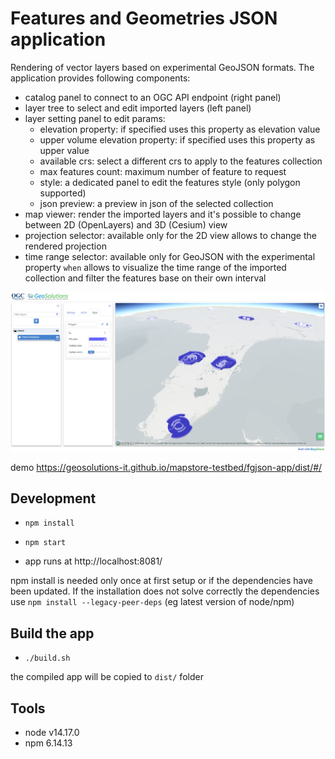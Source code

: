 # Features and Geometries JSON application

Rendering of vector layers based on experimental GeoJSON formats. The application provides following components:

- catalog panel to connect to an OGC API endpoint (right panel)
- layer tree to select and edit imported layers (left panel)
- layer setting panel to edit params:
    - elevation property: if specified uses this property as elevation value
    - upper volume elevation property: if specified uses this property as upper value
    - available crs: select a different crs to apply to the features collection
    - max features count: maximum number of feature to request
    - style: a dedicated panel to edit the features style (only polygon supported)
    - json preview: a preview in json of the selected collection
- map viewer: render the imported layers and it's possible to change between 2D (OpenLayers) and 3D (Cesium) view
- projection selector: available only for the 2D view allows to change the rendered projection
- time range selector: available only for GeoJSON with the experimental property `when` allows to visualize the time range of the imported collection and filter the features base on their own interval

![View of the application with vector geometries rendered in a 3D context](screenshot.png)

demo https://geosolutions-it.github.io/mapstore-testbed/fgjson-app/dist/#/
## Development

- `npm install`

- `npm start`

- app runs at http://localhost:8081/

npm install is needed only once at first setup or if the dependencies have been updated. If the installation does not solve correctly the dependencies use `npm install --legacy-peer-deps` (eg latest version of node/npm)

## Build the app


- `./build.sh`

the compiled app will be copied to `dist/` folder

## Tools

- node v14.17.0
- npm 6.14.13

